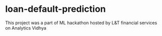 # loan-default-prediction
This project was a part of ML hackathon hosted by L&amp;T financial services on Analytics Vidhya
